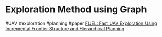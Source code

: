 # Exploration Method using Graph
#UAV #exploration #planning #paper
[FUEL: Fast UAV Exploration Using Incremental Frontier Structure and Hierarchical Planning](zotero://select/library/items/YXBJVZC6)

